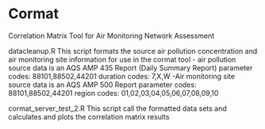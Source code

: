 Cormat
======

Correlation Matrix Tool for Air Monitoring Network Assessment

datacleanup.R 
  This script formats the source air pollution concentration and air monitoring site information for use in the cormat tool
    - air pollution source data is an AQS AMP 435 Report (Daily Summary Report)
        parameter codes: 88101,88502,44201
        duration codes: 7,X,W
    -Air monitoring site source data is an AQS AMP 500 Report
        parameter codes: 88101,88502,44201
        region codes: 01,02,03,04,05,06,07,08,09,10
  
cormat_server_test_2.R
  This script call the formatted data sets and calculates and plots the correlation matrix results 
  

